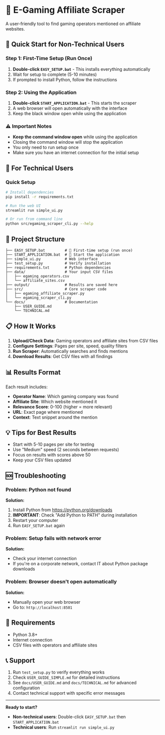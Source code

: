 # 🎰 E-Gaming Affiliate Scraper

A user-friendly tool to find gaming operators mentioned on affiliate websites.

## 🚀 Quick Start for Non-Technical Users

### Step 1: First-Time Setup (Run Once)

1. **Double-click `EASY_SETUP.bat`** - This installs everything automatically
2. Wait for setup to complete (5-10 minutes)
3. If prompted to install Python, follow the instructions

### Step 2: Using the Application

1. **Double-click `START_APPLICATION.bat`** - This starts the scraper
2. A web browser will open automatically with the interface
3. Keep the black window open while using the application

### ⚠️ Important Notes

- **Keep the command window open** while using the application
- Closing the command window will stop the application
- You only need to run setup once
- Make sure you have an internet connection for the initial setup

## 🔧 For Technical Users

### Quick Setup

```bash
# Install dependencies
pip install -r requirements.txt

# Run the web UI
streamlit run simple_ui.py

# Or run from command line
python src/egaming_scraper_cli.py --help
```

## 📁 Project Structure

```
├── EASY_SETUP.bat         # 🔧 First-time setup (run once)
├── START_APPLICATION.bat  # 🎯 Start the application
├── simple_ui.py           # Web interface
├── test_setup.py          # Verify installation
├── requirements.txt       # Python dependencies
├── data/                  # Your input CSV files
│   ├── egaming_operators.csv
│   └── affiliate_sites.csv
├── output/                # Results are saved here
├── src/                   # Core scraper code
│   ├── egaming_affiliate_scraper.py
│   └── egaming_scraper_cli.py
└── docs/                  # Documentation
    ├── USER_GUIDE.md
    └── TECHNICAL.md
```

## 📋 How It Works

1. **Upload/Check Data**: Gaming operators and affiliate sites from CSV files
2. **Configure Settings**: Pages per site, speed, quality filters
3. **Run Scraper**: Automatically searches and finds mentions
4. **Download Results**: Get CSV files with all findings

## 📊 Results Format

Each result includes:

- **Operator Name**: Which gaming company was found
- **Affiliate Site**: Which website mentioned it
- **Relevance Score**: 0-100 (higher = more relevant)
- **URL**: Exact page where mentioned
- **Context**: Text snippet around the mention

## 💡 Tips for Best Results

- Start with 5-10 pages per site for testing
- Use "Medium" speed (2 seconds between requests)
- Focus on results with scores above 50
- Keep your CSV files updated

## 🆘 Troubleshooting

### Problem: Python not found

**Solution:**

1. Install Python from https://python.org/downloads
2. **IMPORTANT**: Check "Add Python to PATH" during installation
3. Restart your computer
4. Run `EASY_SETUP.bat` again

### Problem: Setup fails with network error

**Solution:**

- Check your internet connection
- If you're on a corporate network, contact IT about Python package downloads

### Problem: Browser doesn't open automatically

**Solution:**

- Manually open your web browser
- Go to: `http://localhost:8501`

## 🔧 Requirements

- Python 3.8+
- Internet connection
- CSV files with operators and affiliate sites

## 📞 Support

1. Run `test_setup.py` to verify everything works
2. Check `USER_GUIDE_SIMPLE.md` for detailed instructions
3. See `docs/USER_GUIDE.md` and `docs/TECHNICAL.md` for advanced configuration
4. Contact technical support with specific error messages

---

**Ready to start?**

- **Non-technical users**: Double-click `EASY_SETUP.bat` then `START_APPLICATION.bat`
- **Technical users**: Run `streamlit run simple_ui.py`
